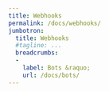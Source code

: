 ```yaml
---
title: Webhooks
permalink: /docs/webhooks/
jumbotron:
  title: Webhooks
  #tagline: ...
  breadcrumbs:
  -
    label: Bots &raquo;
    url: /docs/bots/  
---
```


